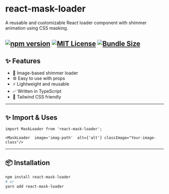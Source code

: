 # react-mask-loader

A reusable and customizable React loader component with shimmer animation using CSS masking.

[![npm version](https://img.shields.io/npm/v/react-mask-loader?color=blue&style=flat-square)](https://www.npmjs.com/package/react-mask-loader)
[![MIT License](https://img.shields.io/badge/license-MIT-green?style=flat-square)](./LICENSE)
[![Bundle Size](https://img.shields.io/bundlephobia/minzip/react-mask-loader?style=flat-square)](https://bundlephobia.com/result?p=react-mask-loader)
---

## ✨ Features

- 🎨 Image-based shimmer loader
- ⚙️ Easy to use with props
- ⚡ Lightweight and reusable
- ✅ Written in TypeScript
- 💨 Tailwind CSS friendly

---


## ✨ Import & Uses

`import MaskLoader from 'react-mask-loader';`

 `<MaskLoader  image='imag-path'  alt={'alt'} classImage="Your-image-class"/>`

---



## 📦 Installation

```bash
npm install react-mask-loader
# or
yarn add react-mask-loader
